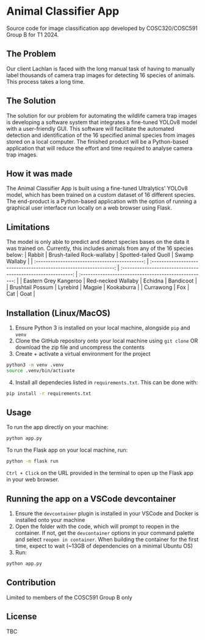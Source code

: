 # Animal Classifier App
Source code for image classification app developed by COSC320/COSC591 Group B for T1 2024. 

## The Problem 
Our client Lachlan is faced with the long manual task of having to manually label thousands of camera trap images for detecting 16 species of animals. This process takes a long time.

## The Solution
The solution for our problem for automating the wildlife camera trap images is developing a software system that integrates a fine-tuned YOLOv8 model with a user-friendly GUI. This software will facilitate the automated detection and identification of the 16 specified animal species from images stored on a local computer. The finished product will be a Python-based application that will reduce the effort and time required to analyse camera trap images.

## How it was made
The Animal Classifier App is built using a fine-tuned Ultralytics' YOLOv8 model, which has been trained on a custom dataset of 16 different species. The end-product is a Python-based application with the option of running a graphical user interface run locally on a web browser using Flask.

## Limitations
The model is only able to predict and detect species bases on the data it was trained on. Currently, this includes animals from any of the 16 species below:
| <span style="font-weight:normal">Rabbit</span> | <span style="font-weight:normal">Brush-tailed Rock-wallaby</span> | <span style="font-weight:normal">Spotted-tailed Quoll</span> | <span style="font-weight:normal">Swamp Wallaby</span> |
| :--------------------------------------------: | :---------------------------------------------------------------: | :----------------------------------------------------------: | :---------------------------------------------------: |
|             Eastern Grey Kangeroo              |                        Red-necked Wallaby                         |                           Echidna                            |                       Bandicoot                       |
|                Brushtail Possum                |                             Lyrebird                              |                            Magpie                            |                      Kookaburra                       |
|                   Currawong                    |                                Fox                                |                             Cat                              |                         Goat                          |

## Installation (Linux/MacOS)
1. Ensure Python 3 is installed on your local machine, alongside `pip` and `venv`
2. Clone the GitHub repository onto your local machine using `git clone` OR download the zip file and uncompress the contents
3. Create + activate a virtual environment for the project
```bash
python3 -m venv .venv
source .venv/bin/activate
```
4. Install all dependecies listed in `requirements.txt`. This can be done with:
```bash
pip install -r requirements.txt
```
## Usage
To run the app directly on your machine:
```bash
python app.py
```
To run the Flask app on your local machine, run:
```bash
python -m flask run
```
`Ctrl + Click` on the URL provided in the terminal to open up the Flask app in your web browser.

## Running the app on a VSCode devcontainer
1. Ensure the `devcontainer` plugin is installed in your VSCode and Docker is installed onto your machine
2. Open the folder with the code, which will prompt to reopen in the container. If not, get the `devcontainer` options in your command palette and select `reopen in container`. When building the container for the first time, expect to wait (~13GB of dependencies on a minimal Ubuntu OS)
3. Run:
```bash
python app.py
```
## Contribution
Limited to members of the COSC591 Group B only

## License
TBC
